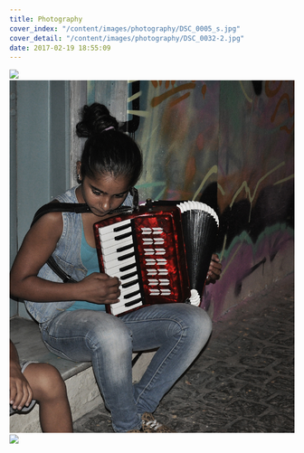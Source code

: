 ```yaml
---
title: Photography
cover_index: "/content/images/photography/DSC_0005_s.jpg"
cover_detail: "/content/images/photography/DSC_0032-2.jpg"
date: 2017-02-19 18:55:09
---
```



<img class="post" src="/content/images/photography/DSC_0005.jpg">

<img class="post" src="/content/images/photography/hello.jpg">

<img class="post" src="/content/images/photography/DSC_0032-2.jpg">

